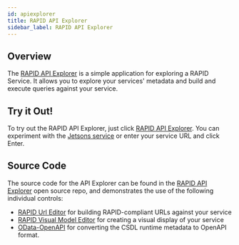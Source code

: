 ```yaml
---
id: apiexplorer
title: RAPID API Explorer
sidebar_label: RAPID API Explorer
---
```


## Overview

The <a href="/api-explorer/index.html" target="_blank">RAPID API Explorer</a> is a simple application for exploring a RAPID Service.
It allows you to explore your services' metadata and build and execute queries against your service.

## Try it Out!

To try out the RAPID API Explorer, just click <a href="/api-explorer/index.html" target="_blank">RAPID API Explorer</a>.
You can experiment with the [Jetsons service](../samples/jetsons-sample-service.md) or enter your service URL and click Enter.

## Source Code

The source code for the API Explorer can be found in the [RAPID API Explorer](https://github.com/oasis-open/odata-rapid/tree/main/tools/odata-explorer) open source repo, and demonstrates the use of the following individual controls:

- [RAPID Url Editor](https://github.com/oasis-open/odata-rapid/tree/main/tools/urlEditor) for building RAPID-compliant URLs against your service
- [RAPID Visual Model Editor](https://github.com/oasis-open/odata-rapid/tree/main/tools/visualModelEditor) for creating a visual display of your service
- [OData-OpenAPI](https://github.com/oasis-tcs/odata-openapi) for converting the CSDL runtime metadata to OpenAPI format.

